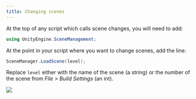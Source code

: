 ```yaml
---
title: Changing scenes
---
```


At the top of any script which calls scene changes, you will need to add:

```cs
using UnityEngine.SceneManagement;
```

At the point in your script where you want to change scenes, add the line:

```cs
SceneManager.LoadScene(level);
```

Replace `level` either with the name of the scene (a string) or the number of the scene from *File > Build Settings* (an int).

![](../buildSettings.png)

